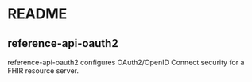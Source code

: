 # README #

## reference-api-oauth2 ##
reference-api-oauth2 configures OAuth2/OpenID Connect security for a FHIR resource server.